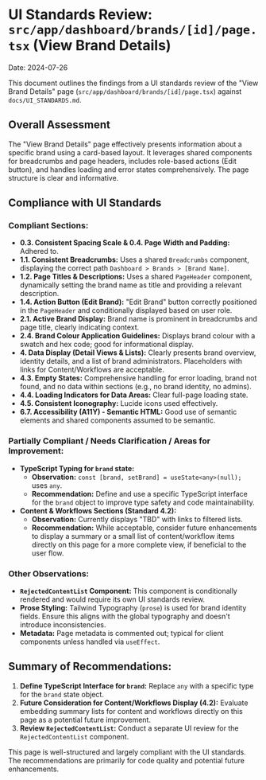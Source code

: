 # UI Standards Review: `src/app/dashboard/brands/[id]/page.tsx` (View Brand Details)

Date: 2024-07-26

This document outlines the findings from a UI standards review of the "View Brand Details" page (`src/app/dashboard/brands/[id]/page.tsx`) against `docs/UI_STANDARDS.md`.

## Overall Assessment

The "View Brand Details" page effectively presents information about a specific brand using a card-based layout. It leverages shared components for breadcrumbs and page headers, includes role-based actions (Edit button), and handles loading and error states comprehensively. The page structure is clear and informative.

## Compliance with UI Standards

### Compliant Sections:

*   **0.3. Consistent Spacing Scale & 0.4. Page Width and Padding:** Adhered to.
*   **1.1. Consistent Breadcrumbs:** Uses a shared `Breadcrumbs` component, displaying the correct path `Dashboard > Brands > [Brand Name]`.
*   **1.2. Page Titles & Descriptions:** Uses a shared `PageHeader` component, dynamically setting the brand name as title and providing a relevant description.
*   **1.4. Action Button (Edit Brand):** "Edit Brand" button correctly positioned in the `PageHeader` and conditionally displayed based on user role.
*   **2.1. Active Brand Display:** Brand name is prominent in breadcrumbs and page title, clearly indicating context.
*   **2.4. Brand Colour Application Guidelines:** Displays brand colour with a swatch and hex code; good for informational display.
*   **4. Data Display (Detail Views & Lists):** Clearly presents brand overview, identity details, and a list of brand administrators. Placeholders with links for Content/Workflows are acceptable.
*   **4.3. Empty States:** Comprehensive handling for error loading, brand not found, and no data within sections (e.g., no brand identity, no admins).
*   **4.4. Loading Indicators for Data Areas:** Clear full-page loading state.
*   **4.5. Consistent Iconography:** Lucide icons used effectively.
*   **6.7. Accessibility (A11Y) - Semantic HTML:** Good use of semantic elements and shared components assumed to be semantic.

### Partially Compliant / Needs Clarification / Areas for Improvement:

*   **TypeScript Typing for `brand` state:**
    *   **Observation:** `const [brand, setBrand] = useState<any>(null);` uses `any`.
    *   **Recommendation:** Define and use a specific TypeScript interface for the `brand` object to improve type safety and code maintainability.
*   **Content & Workflows Sections (Standard 4.2):**
    *   **Observation:** Currently displays "TBD" with links to filtered lists.
    *   **Recommendation:** While acceptable, consider future enhancements to display a summary or a small list of content/workflow items directly on this page for a more complete view, if beneficial to the user flow.

### Other Observations:

*   **`RejectedContentList` Component:** This component is conditionally rendered and would require its own UI standards review.
*   **Prose Styling:** Tailwind Typography (`prose`) is used for brand identity fields. Ensure this aligns with the global typography and doesn't introduce inconsistencies.
*   **Metadata:** Page metadata is commented out; typical for client components unless handled via `useEffect`.

## Summary of Recommendations:

1.  **Define TypeScript Interface for `brand`:** Replace `any` with a specific type for the `brand` state object.
2.  **Future Consideration for Content/Workflows Display (4.2):** Evaluate embedding summary lists for content and workflows directly on this page as a potential future improvement.
3.  **Review `RejectedContentList`:** Conduct a separate UI review for the `RejectedContentList` component.

This page is well-structured and largely compliant with the UI standards. The recommendations are primarily for code quality and potential future enhancements. 